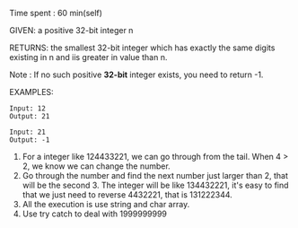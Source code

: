 Time spent : 60 min(self)

GIVEN: a positive 32-bit integer n

RETURNS: the smallest 32-bit integer which has exactly the same digits existing in n and iis greater in value than n.

Note : If no such positive **32-bit** integer exists, you need to return -1.

EXAMPLES:

```
Input: 12
Output: 21
```

```
Input: 21
Output: -1
```



1. For a integer like 124433221, we can go through from the tail. When 4 > 2, we know we can change the number.
2. Go through the number and find the next number just larger than 2, that will be the second 3. The integer will be like 134432221, it's easy to find that we just need to reverse 4432221, that is 131222344.
3. All the execution is use string and char array.
4. Use try catch to deal with 1999999999

